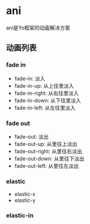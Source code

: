 # ani

ani是Yo框架的动画解决方案

## 动画列表

### fade in

* fade-in: 淡入
* fade-in-up: 从上往里淡入
* fade-in-right: 从右往里淡入
* fade-in-down: 从下往里淡入
* fade-in-left: 从左往里淡入

### fade out

* fade-out: 淡出
* fade-out-up: 从里往上淡出
* fade-out-right: 从里往右淡出
* fade-out-down: 从里往下淡出
* fade-out-left: 从里往左淡出

### elastic

* elastic-x
* elastic-y

### elastic-in